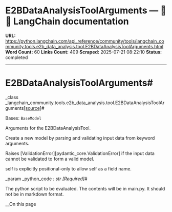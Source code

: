 # E2BDataAnalysisToolArguments — 🦜🔗 LangChain  documentation

**URL:** https://python.langchain.com/api_reference/community/tools/langchain_community.tools.e2b_data_analysis.tool.E2BDataAnalysisToolArguments.html
**Word Count:** 60
**Links Count:** 409
**Scraped:** 2025-07-21 08:22:10
**Status:** completed

---

# E2BDataAnalysisToolArguments\#

_class _langchain\_community.tools.e2b\_data\_analysis.tool.E2BDataAnalysisToolArguments[\[source\]](https://python.langchain.com/api_reference/_modules/langchain_community/tools/e2b_data_analysis/tool.html#E2BDataAnalysisToolArguments)\#     

Bases: `BaseModel`

Arguments for the E2BDataAnalysisTool.

Create a new model by parsing and validating input data from keyword arguments.

Raises \[ValidationError\]\[pydantic\_core.ValidationError\] if the input data cannot be validated to form a valid model.

self is explicitly positional-only to allow self as a field name.

_param _python\_code _: str_ _\[Required\]_\#     

The python script to be evaluated. The contents will be in main.py. It should not be in markdown format.

__On this page